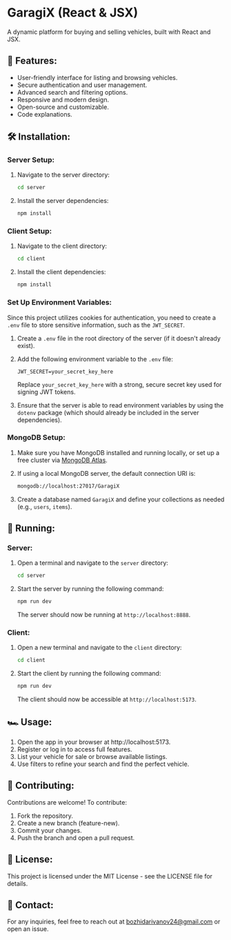 # GaragiX (React & JSX)

A dynamic platform for buying and selling vehicles, built with React and JSX.

## 🚀 Features:

- User-friendly interface for listing and browsing vehicles.
- Secure authentication and user management.
- Advanced search and filtering options.
- Responsive and modern design.
- Open-source and customizable.
- Code explanations.

## 🛠 Installation:

### **Server Setup:**
1. Navigate to the server directory:

    ```bash
    cd server
    ```
2. Install the server dependencies:

    ```bash
    npm install
    ```

### **Client Setup:**
1. Navigate to the client directory:

    ```bash
    cd client
    ```
2. Install the client dependencies:

    ```bash
    npm install
    ```

### Set Up Environment Variables:

Since this project utilizes cookies for authentication, you need to create a `.env` file to store sensitive information, such as the `JWT_SECRET`.

1. Create a `.env` file in the root directory of the server (if it doesn't already exist).

2. Add the following environment variable to the `.env` file:

    ```env
    JWT_SECRET=your_secret_key_here
    ```

   Replace `your_secret_key_here` with a strong, secure secret key used for signing JWT tokens.


3. Ensure that the server is able to read environment variables by using the `dotenv` package (which should already be included in the server dependencies).

### **MongoDB Setup:**

1. Make sure you have MongoDB installed and running locally, or set up a free cluster via [MongoDB Atlas](https://www.mongodb.com/cloud/atlas).
2. If using a local MongoDB server, the default connection URI is:

    ```bash
    mongodb://localhost:27017/GaragiX
    ```

3. Create a database named `GaragiX` and define your collections as needed (e.g., `users`, `items`).

## 🏃 Running:

### **Server:**

1. Open a terminal and navigate to the `server` directory:

    ```bash
    cd server
    ```

2. Start the server by running the following command:

    ```bash
    npm run dev
    ```

   The server should now be running at `http://localhost:8888`.

### **Client:**

1. Open a new terminal and navigate to the `client` directory:

    ```bash
    cd client
    ```

2. Start the client by running the following command:

    ```bash
    npm run dev
    ```

   The client should now be accessible at `http://localhost:5173`.

## 🏎️ Usage:
1. Open the app in your browser at http://localhost:5173.
2. Register or log in to access full features.
3. List your vehicle for sale or browse available listings.
4. Use filters to refine your search and find the perfect vehicle.

## 🤝 Contributing:
Contributions are welcome! To contribute:
1. Fork the repository.
2. Create a new branch (feature-new).
3. Commit your changes.
4. Push the branch and open a pull request.

## 📜 License:
This project is licensed under the MIT License - see the LICENSE file for details.

## 📧 Contact:
For any inquiries, feel free to reach out at bozhidarivanov24@gmail.com or open an issue.
